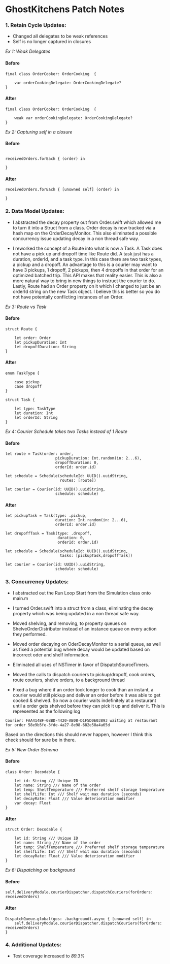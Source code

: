 
# GhostKitchens Patch Notes


### 1. Retain Cycle Updates:

- Changed all delegates to be weak references
- Self is no longer captured in closures

*Ex 1: Weak Delegates*

#### Before

```
final class OrderCooker: OrderCooking  {
	
	var orderCookingDelegate: OrderCookingDelegate?
}
```

#### After

```
final class OrderCooker: OrderCooking  {
	
	weak var orderCookingDelegate: OrderCookingDelegate?
}

```

*Ex 2: Capturing self in a closure*

#### Before

```

receivedOrders.forEach { (order) in

}

```

#### After

```
receivedOrders.forEach { [unowned self] (order) in

}
```

### 2. Data Model Updates: 

- I abstracted the decay property out from Order.swift which allowed me to turn it into a Struct from a class. Order decay is now tracked via a hash map on the OrderDecayMonitor. This also eliminated a possible concurrency issue updating decay in a non thread safe way.

- I reworked the concept of a Route into what is now a Task. A Task does not have a pick up and dropoff time like Route did. A task just has a duration, orderId, and a task type. In this case there are two task types, a pickup and a dropoff. An advantage to this is a courier may want to have 3 pickups, 1 dropoff, 2 pickups, then 4 dropoffs in that order for an optimized batched trip. This API makes that reality easier.  This is also a more natural way to bring in new things to instruct the courier to do. Lastly, Route had an Order property on it which I changed to just be an orderId string on the new Task object. I believe this is better so you do not have potentally conflicting instances of an Order.

*Ex 3: Route vs Task*

#### Before
```
struct Route {
	
	let order: Order
	let pickupDuration: Int
	let dropoffDuration: String
}
```

#### After
```
enum TaskType {
	
	case pickup
	case dropoff
}

struct Task {
	
	let type: TaskType
	let duration: Int
	let orderId: String
}
```

*Ex 4: Courier Schedule takes two Tasks instead of 1 Route*

#### Before
```
let route = Task(order: order,
					  pickupDuration: Int.random(in: 2...6),
					  dropoffDuration: 0,
					  orderId: order.id)

let schedule = Schedule(scheduleId: UUID().uuidString,
						routes: [route])

let courier = Courier(id: UUID().uuidString,
					  schedule: schedule)
```

#### After
```
let pickupTask = Task(type: .pickup,
					  duration: Int.random(in: 2...6),
					  orderId: order.id)

let dropoffTask = Task(type: .dropoff,
					   duration: 0,
					   orderId: order.id)

let schedule = Schedule(scheduleId: UUID().uuidString,
						tasks: [pickupTask,dropoffTask])

let courier = Courier(id: UUID().uuidString,
					  schedule: schedule)
```

### 3. Concurrency Updates:

- I abstracted out the Run Loop Start from the Simulation class onto main.m

- I turned Order.swift into a struct from a class, eliminating the decay property which was being updated in a non thread safe way. 

- Moved shelving, and removing, to property queues on ShelveOrderDistributor instead of an instance queue on every action they performed.

- Moved order decaying on OderDecayMonitor to a serial queue, as well as fixed a potential bug where decay would be updated based on incorrect oder and shelf information.

- Eliminated all uses of NSTimer in favor of DispatchSourceTimers.

- Moved the calls to dispatch couriers to pickup/dropoff, cook orders, route couriers, shelve orders,  to a background thread

- Fixed a bug where if an order took longer to cook than an instant, a courier would still pickup and deliver an order before it was able to get cooked & shelved. So now a courier waits indefinitely at a restaurant until a order gets shelved before they can pick it up and deliver it. This is represented as the following log

```
Courier: FAA414BF-0BBD-4420-AB08-D1F5D0E03893 waiting at restaurant for order 58e9b5fe-3fde-4a27-8e98-682e58a4a65d
```

Based on the directions this should never happen, however I think this check should for sure be in there.

*Ex 5: New Order Schema*

#### Before
```
class Order: Decodable {

	let id: String /// Unique ID
	let name: String /// Name of the order
	let temp: ShelfTemperature /// Preferred shelf storage temperature
	let shelfLife: Int /// Shelf wait max duration (seconds)
	let decayRate: Float /// Value deterioration modifier
	var decay: Float
}
```

#### After

```
struct Order: Decodable {

	let id: String /// Unique ID
	let name: String /// Name of the order
	let temp: ShelfTemperature /// Preferred shelf storage temperature
	let shelfLife: Int /// Shelf wait max duration (seconds)
	let decayRate: Float /// Value deterioration modifier
}
```

*Ex 6: Dispatching on background*

#### Before
```
self.deliveryModule.courierDispatcher.dispatchCouriers(forOrders: receivedOrders)
```

#### After

```
DispatchQueue.global(qos: .background).async { [unowned self] in
	self.deliveryModule.courierDispatcher.dispatchCouriers(forOrders: receivedOrders)
}
```

### 4. Additional Updates:

- Test coverage increased to *89.3%*


